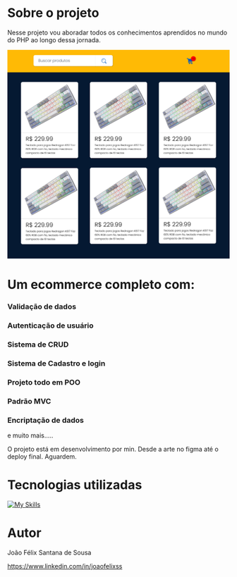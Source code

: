 # Sobre o projeto

Nesse projeto vou aboradar todos os conhecimentos aprendidos no mundo do PHP ao longo dessa jornada.

<div>
  <img src="./eecomerce.jpg">
</div>

# Um ecommerce completo com:

### Validação de dados

### Autenticação de usuário

### Sistema de CRUD

### Sistema de Cadastro e login

### Projeto todo em POO

### Padrão MVC

### Encriptação de dados

e muito mais.....

O projeto está em desenvolvimento por min. Desde a arte no figma até o deploy final. Aguardem.

# Tecnologias utilizadas

[![My Skills](https://skillicons.dev/icons?i=php,mysql,bootstrap,git,html,figma)](https://skillicons.dev)

# Autor

João Félix Santana de Sousa

https://www.linkedin.com/in/joaofelixss

